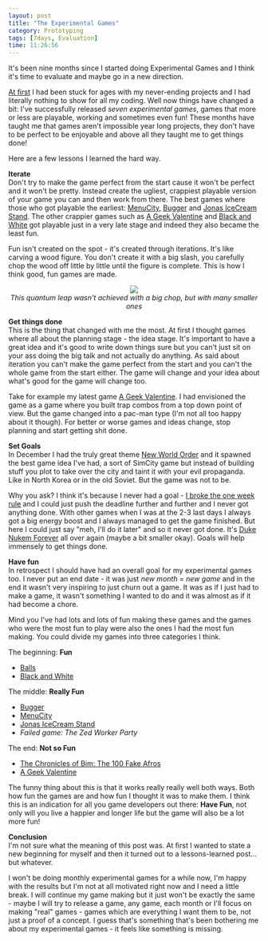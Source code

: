 ```yaml
---
layout: post
title: "The Experimental Games"
category: Prototyping
tags: [7days, Evaluation]
time: 11:26:56
---
```


It's been nine months since I started doing Experimental Games and I think it's time to evaluate and maybe go in a new direction.

[At first](/blog/the_first_worst_post) I had been stuck for ages with my never-ending projects and I had literally nothing to show for all my coding. Well now things have changed a bit: I've successfully released *seven experimental games*, games that more or less are playable, working and sometimes even fun! These months have taught me that games aren't impossible year long projects, they don't have to be perfect to be enjoyable and above all they taught me to get things done!

Here are a few lessons I learned the hard way.

**Iterate**   
Don't try to make the game perfect from the start cause it won't be perfect and it won't be pretty. Instead create the ugliest, crappiest playable version of your game you can and then work from there. The best games where those who got playable the earliest: [MenuCity](/blog/menucity), [Bugger](/blog/bugger) and [Jonas IceCream Stand](/blog/jonas_icecream_stand). The other crappier games such as [A Geek Valentine](/blog/a_geek_valentine) and [Black and White](/blog/black_and_white) got playable just in a very late stage and indeed they also became the least fun.

Fun isn't created on the spot - it's created through iterations. It's like carving a wood figure. You don't create it with a big slash, you carefully chop the wood off little by little until the figure is complete. This is how I think good, fun games are made.

<center>
  <img src="/media/images/balls-leap.png"><br />
  <em>This quantum leap wasn't achieved with a big chop, but with many smaller ones</em>
</center>

**Get things done**   
This is the thing that changed with me the most. At first I thought games where all about the planning stage - the idea stage. It's important to have a great idea and it's good to write down things sure but you can't just sit on your ass doing the big talk and not actually do anything. As said about iteration you can't make the game perfect from the start and you can't the whole game from the start either. The game will change and your idea about what's good for the game will change too. 

Take for example my latest game [A Geek Valentine](/blog/a_geek_valentine). I had envisioned the game as a game where you built trap combos from a top down point of view. But the game changed into a pac-man type (I'm not all too happy about it though). For better or worse games and ideas change, stop planning and start getting shit done.

**Set Goals**   
In December I had the truly great theme [New World Order](/blog/december_theme_new_world_order) and it spawned the best game idea I've had, a sort of SimCity game but instead of building stuff you plot to take over the city and taint it with your evil propaganda. Like in North Korea or in the old Soviet. But the game was not to be.

Why you ask? I think it's because I never had a goal - [I broke the one week rule](/blog/breaking_the_rule_of_three) and I could just push the deadline further and further and I never got anything done. With other games when I was at the 2-3 last days I always got a big energy boost and I always managed to get the game finished. But here I could just say "meh, I'll do it later" and so it never got done. It's [Duke Nukem Forever](http://www.wired.com/magazine/2009/12/fail_duke_nukem/all/1) all over again (maybe a bit smaller okay). Goals will help immensely to get things done.

**Have fun**   
In retrospect I should have had an overall goal for my experimental games too. I never put an end date - it was just *new month = new game* and in the end it wasn't very inspiring to just churn out a game. It was as if I just had to make a game, it wasn't something I wanted to do and it was almost as if it had become a chore.

Mind you I've had lots and lots of fun making these games and the games who were the most fun to play were also the ones I had the most fun making. You could divide my games into three categories I think.

The beginning: **Fun**

* [Balls](/blog/balls) 
* [Black and White](/blog/black_and_white)

The middle: **Really Fun**

* [Bugger](/blog/bugger)
* [MenuCity](/blog/menucity)
* [Jonas IceCream Stand](/blog/jonas_icecream_stand)
* *Failed game: The Zed Worker Party*

The end: **Not so Fun**

* [The Chronicles of Bim: The 100 Fake Afros](/blog/the_chronicles_of_bim_the_100_fake_afros)
* [A Geek Valentine](/blog/a_geek_valentine)

The funny thing about this is that it works really really well both ways. Both how fun the games are and how fun I thought it was to make them. I think this is an indication for all you game developers out there: **Have Fun**, not only will you live a happier and longer life but the game will also be a lot more fun!

**Conclusion**   
I'm not sure what the meaning of this post was. At first I wanted to state a new beginning for myself and then it turned out to a lessons-learned post... but whatever.

I won't be doing monthly experimental games for a while now, I'm happy with the results but I'm not at all motivated right now and I need a little break. I will continue my game making but it just won't be exactly the same - maybe I will try to release a game, any game, each month or I'll focus on making "real" games - games which are everything I want them to be, not just a proof of a concept. I guess that's something that's been bothering me about my experimental games - it feels like something is missing.

